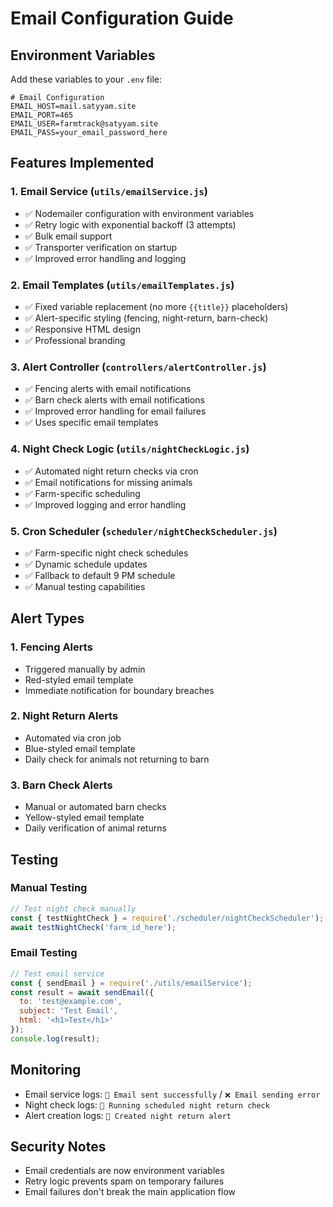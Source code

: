 # Email Configuration Guide

## Environment Variables

Add these variables to your `.env` file:

```env
# Email Configuration
EMAIL_HOST=mail.satyyam.site
EMAIL_PORT=465
EMAIL_USER=farmtrack@satyyam.site
EMAIL_PASS=your_email_password_here
```

## Features Implemented

### 1. **Email Service (`utils/emailService.js`)**
- ✅ Nodemailer configuration with environment variables
- ✅ Retry logic with exponential backoff (3 attempts)
- ✅ Bulk email support
- ✅ Transporter verification on startup
- ✅ Improved error handling and logging

### 2. **Email Templates (`utils/emailTemplates.js`)**
- ✅ Fixed variable replacement (no more `{{title}}` placeholders)
- ✅ Alert-specific styling (fencing, night-return, barn-check)
- ✅ Responsive HTML design
- ✅ Professional branding

### 3. **Alert Controller (`controllers/alertController.js`)**
- ✅ Fencing alerts with email notifications
- ✅ Barn check alerts with email notifications
- ✅ Improved error handling for email failures
- ✅ Uses specific email templates

### 4. **Night Check Logic (`utils/nightCheckLogic.js`)**
- ✅ Automated night return checks via cron
- ✅ Email notifications for missing animals
- ✅ Farm-specific scheduling
- ✅ Improved logging and error handling

### 5. **Cron Scheduler (`scheduler/nightCheckScheduler.js`)**
- ✅ Farm-specific night check schedules
- ✅ Dynamic schedule updates
- ✅ Fallback to default 9 PM schedule
- ✅ Manual testing capabilities

## Alert Types

### 1. **Fencing Alerts**
- Triggered manually by admin
- Red-styled email template
- Immediate notification for boundary breaches

### 2. **Night Return Alerts**
- Automated via cron job
- Blue-styled email template
- Daily check for animals not returning to barn

### 3. **Barn Check Alerts**
- Manual or automated barn checks
- Yellow-styled email template
- Daily verification of animal returns

## Testing

### Manual Testing
```javascript
// Test night check manually
const { testNightCheck } = require('./scheduler/nightCheckScheduler');
await testNightCheck('farm_id_here');
```

### Email Testing
```javascript
// Test email service
const { sendEmail } = require('./utils/emailService');
const result = await sendEmail({
  to: 'test@example.com',
  subject: 'Test Email',
  html: '<h1>Test</h1>'
});
console.log(result);
```

## Monitoring

- Email service logs: `📨 Email sent successfully` / `❌ Email sending error`
- Night check logs: `🔔 Running scheduled night return check`
- Alert creation logs: `📢 Created night return alert`

## Security Notes

- Email credentials are now environment variables
- Retry logic prevents spam on temporary failures
- Email failures don't break the main application flow 